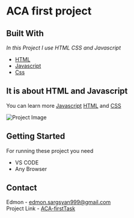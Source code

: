 # ACA first project

## Built With
_In_ _this_ _Project_ _I_ _use_ _HTML_ _CSS_ _and_ _Javascript_

* [HTML](https://en.wikipedia.org/wiki/HTML)
* [Javascript](https://en.wikipedia.org/wiki/JavaScript)
* [Css](https://en.wikipedia.org/wiki/CSS)

## It is about HTML and Javascript
You can learn more [Javascript](https://javascript.info)  [HTML](https://www.w3schools.com/html/) and [CSS](https://www.w3schools.com/css/)

![Project Image](C:\Users\MBCoding\Desktop\ACA\Image\ProjectImage.png)

## Getting Started
For running these project you need 

* VS CODE 
* Any Browser

## Contact

Edmon - [edmon.sargsyan999@gmail.com](https://gmail.com) <br />
Project Link - [ACA-firstTask](https://github.com/Edmon999/ACA-firstTask)
